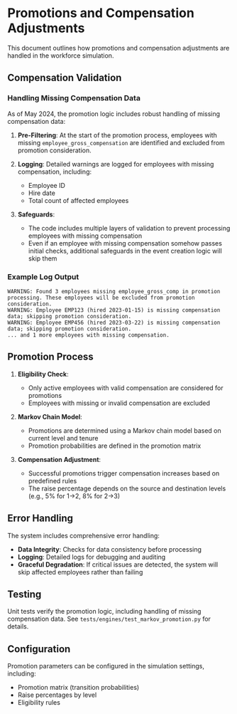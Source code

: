 # Promotions and Compensation Adjustments

This document outlines how promotions and compensation adjustments are handled in the workforce simulation.

## Compensation Validation

### Handling Missing Compensation Data

As of May 2024, the promotion logic includes robust handling of missing compensation data:

1. **Pre-Filtering**: At the start of the promotion process, employees with missing `employee_gross_compensation` are identified and excluded from promotion consideration.

2. **Logging**: Detailed warnings are logged for employees with missing compensation, including:
   - Employee ID
   - Hire date
   - Total count of affected employees

3. **Safeguards**: 
   - The code includes multiple layers of validation to prevent processing employees with missing compensation
   - Even if an employee with missing compensation somehow passes initial checks, additional safeguards in the event creation logic will skip them

### Example Log Output

```
WARNING: Found 3 employees missing employee_gross_comp in promotion processing. These employees will be excluded from promotion consideration.
WARNING: Employee EMP123 (hired 2023-01-15) is missing compensation data; skipping promotion consideration.
WARNING: Employee EMP456 (hired 2023-03-22) is missing compensation data; skipping promotion consideration.
... and 1 more employees with missing compensation.
```

## Promotion Process

1. **Eligibility Check**: 
   - Only active employees with valid compensation are considered for promotions
   - Employees with missing or invalid compensation are excluded

2. **Markov Chain Model**:
   - Promotions are determined using a Markov chain model based on current level and tenure
   - Promotion probabilities are defined in the promotion matrix

3. **Compensation Adjustment**:
   - Successful promotions trigger compensation increases based on predefined rules
   - The raise percentage depends on the source and destination levels (e.g., 5% for 1→2, 8% for 2→3)

## Error Handling

The system includes comprehensive error handling:

- **Data Integrity**: Checks for data consistency before processing
- **Logging**: Detailed logs for debugging and auditing
- **Graceful Degradation**: If critical issues are detected, the system will skip affected employees rather than failing

## Testing

Unit tests verify the promotion logic, including handling of missing compensation data. See `tests/engines/test_markov_promotion.py` for details.

## Configuration

Promotion parameters can be configured in the simulation settings, including:

- Promotion matrix (transition probabilities)
- Raise percentages by level
- Eligibility rules
